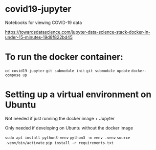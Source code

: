 # covid19-jupyter
Notebooks for viewing COVID-19 data


https://towardsdatascience.com/jupyter-data-science-stack-docker-in-under-15-minutes-19d8f822bd45

# To run the docker container:

`cd covid19-jupyter`
`git submodule init`
`git submodule update`
`docker-compose up`

# Setting up a virtual environment on Ubuntu
Not needed if just running the docker image + Jupyter

Only needed if developing on Ubuntu without the docker image

`sudo apt install python3-venv`
`python3 -m venv .venv`
`source .venv/bin/activate`
`pip install -r requirements.txt`
